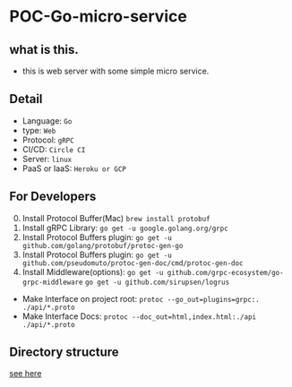 # POC-Go-micro-service

## what is this.

- this is web server with some simple micro service.

## Detail

- Language: `Go`
- type: `Web`
- Protocol: `gRPC`
- CI/CD: `Circle CI`
- Server: `linux`
- PaaS or IaaS: `Heroku or GCP`

## For Developers
0. Install Protocol Buffer(Mac) `brew install protobuf`
1. Install gRPC Library: `go get -u google.golang.org/grpc`
2. Install Protocol Buffers plugin: `go get -u github.com/golang/protobuf/protoc-gen-go`
3. Install Protocol Buffers plugin: `go get -u github.com/pseudomuto/protoc-gen-doc/cmd/protoc-gen-doc`
4. Install Middleware(options): `go get -u github.com/grpc-ecosystem/go-grpc-middleware` `go get -u github.com/sirupsen/logrus`

- Make Interface on project root: `protoc --go_out=plugins=grpc:. ./api/*.proto`
- Make Interface Docs: `protoc --doc_out=html,index.html:./api ./api/*.proto`

## Directory structure
[see here](https://github.com/golang-standards/project-layout)